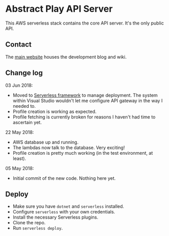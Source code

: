 # Abstract Play API Server

This AWS serverless stack contains the core API server. It's the only public API.  

## Contact

The [main website](https://www.abstractplay.com) houses the development blog and wiki.

## Change log

03 Jun 2018:

  * Moved to [Serverless framework](https://serverless.com) to manage deployment. The system within Visual Studio wouldn't let me configure API gateway in the way I needed to.
  * Profile creation is working as expected.
  * Profile fetching is currently broken for reasons I haven't had time to ascertain yet.

22 May 2018:

* AWS database up and running.
* The lambdas now talk to the database. Very exciting!
* Profile creation is pretty much working (in the test environment, at least).

05 May 2018:

* Initial commit of the new code. Nothing here yet.

## Deploy 

* Make sure you have `dotnet` and `serverless` installed.
* Configure `serverless` with your own credentials.
* Install the necessary Serverless plugins.
* Clone the repo.
* Run `serverless deploy`.


